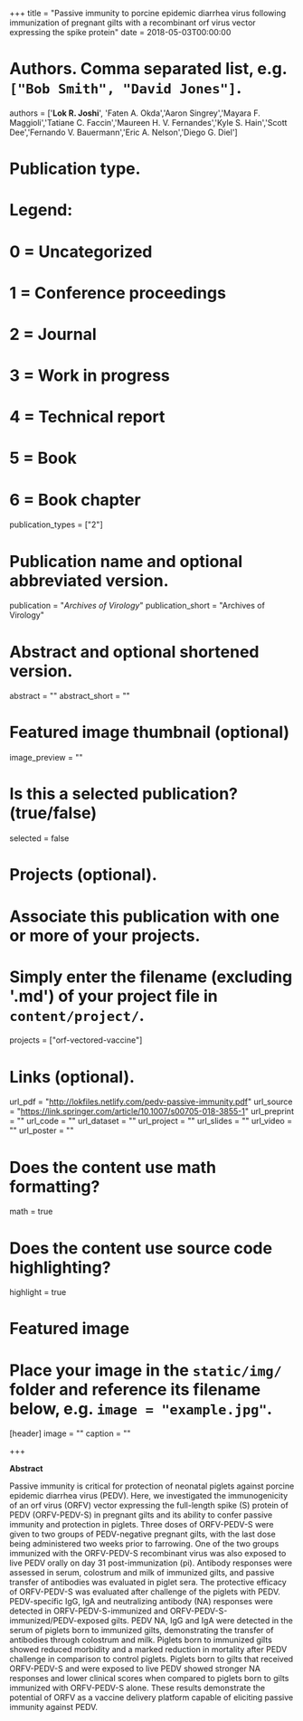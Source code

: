+++
title = "Passive immunity to porcine epidemic diarrhea virus following immunization of pregnant gilts with a recombinant orf virus vector expressing the spike protein"
date = 2018-05-03T00:00:00

# Authors. Comma separated list, e.g. `["Bob Smith", "David Jones"]`.
authors = ['**Lok R. Joshi**', 'Faten A. Okda','Aaron Singrey','Mayara F. Maggioli','Tatiane C. Faccin','Maureen H. V. Fernandes','Kyle S. Hain','Scott Dee','Fernando V. Bauermann','Eric A. Nelson','Diego G. Diel']

# Publication type.
# Legend:
# 0 = Uncategorized
# 1 = Conference proceedings
# 2 = Journal
# 3 = Work in progress
# 4 = Technical report
# 5 = Book
# 6 = Book chapter
publication_types = ["2"]

# Publication name and optional abbreviated version.
publication = "*Archives of Virology*"
publication_short = "Archives of Virology"

# Abstract and optional shortened version.
abstract = ""
abstract_short = ""
# Featured image thumbnail (optional)
image_preview = ""

# Is this a selected publication? (true/false)
selected = false

# Projects (optional).
#   Associate this publication with one or more of your projects.
#   Simply enter the filename (excluding '.md') of your project file in `content/project/`.
projects = ["orf-vectored-vaccine"]

# Links (optional).
url_pdf = "http://lokfiles.netlify.com/pedv-passive-immunity.pdf"
url_source = "https://link.springer.com/article/10.1007/s00705-018-3855-1"
url_preprint = ""
url_code = ""
url_dataset = ""
url_project = ""
url_slides = ""
url_video = ""
url_poster = ""

# Does the content use math formatting?
math = true

# Does the content use source code highlighting?
highlight = true

# Featured image
# Place your image in the `static/img/` folder and reference its filename below, e.g. `image = "example.jpg"`.
[header]
image = ""
caption = ""

+++

**Abstract**


Passive immunity is critical for protection of neonatal piglets against porcine epidemic diarrhea virus (PEDV). Here, we investigated the immunogenicity of an orf virus (ORFV) vector expressing the full-length spike (S) protein of PEDV (ORFV-PEDV-S) in pregnant gilts and its ability to confer passive immunity and protection in piglets. Three doses of ORFV-PEDV-S were given to two groups of PEDV-negative pregnant gilts, with the last dose being administered two weeks prior to farrowing. One of the two groups immunized with the ORFV-PEDV-S recombinant virus was also exposed to live PEDV orally on day 31 post-immunization (pi). Antibody responses were assessed in serum, colostrum and milk of immunized gilts, and passive transfer of antibodies was evaluated in piglet sera. The protective efficacy of ORFV-PEDV-S was evaluated after challenge of the piglets with PEDV. PEDV-specific IgG, IgA and neutralizing antibody (NA) responses were detected in ORFV-PEDV-S-immunized and ORFV-PEDV-S-immunized/PEDV-exposed gilts. PEDV NA, IgG and IgA were detected in the serum of piglets born to immunized gilts, demonstrating the transfer of antibodies through colostrum and milk. Piglets born to immunized gilts showed reduced morbidity and a marked reduction in mortality after PEDV challenge in comparison to control piglets. Piglets born to gilts that received ORFV-PEDV-S and were exposed to live PEDV showed stronger NA responses and lower clinical scores when compared to piglets born to gilts immunized with ORFV-PEDV-S alone. These results demonstrate the potential of ORFV as a vaccine delivery platform capable of eliciting passive immunity against PEDV.